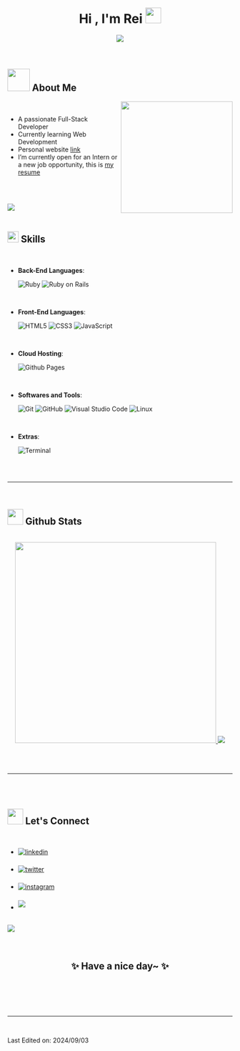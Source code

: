 
<h1 align="center"><b>Hi , I'm Rei </b><img src="https://media.giphy.com/media/hvRJCLFzcasrR4ia7z/giphy.gif" width="35"></h1>
<!--  -->
<p align="center">
  <a href="https://github.com/DenverCoder1/readme-typing-svg"><img src="https://readme-typing-svg.demolab.com?font=Fira+Code&weight=500&size=25&pause=1000&width=435&lines=Full-Stack+Web+Developer;Always+learning+new+things;Passionate+about+Tech+%26+Japan"></a>
</p>


<br>

## <picture><img src = "https://media2.giphy.com/media/f8h8oEShbB1YuagU6i/giphy.gif" width = 50px></picture> **About Me**

<picture> <img align="right" src="https://media.giphy.com/media/L1KpkdbH8aEkXow8eV/giphy.gif" width = 250px></picture>

<br>

- A passionate Full-Stack Developer
- Currently learning Web Development
- Personal website [link](https://mauoser.github.io/profile/)
- I’m currently open for an Intern or a new job opportunity, this is [my resume](https://read.cv/)

<br><br>

<img src="https://user-images.githubusercontent.com/73097560/115834477-dbab4500-a447-11eb-908a-139a6edaec5c.gif"><br><br>

## <img src="https://media2.giphy.com/media/QssGEmpkyEOhBCb7e1/giphy.gif?cid=ecf05e47a0n3gi1bfqntqmob8g9aid1oyj2wr3ds3mg700bl&rid=giphy.gif" width ="25"><b> Skills</b>
<br>

<p align="center">

- **Back-End Languages**:
    
    ![Ruby](https://img.shields.io/badge/ruby-CC342D?style=for-the-badge&logo=ruby)
    ![Ruby on Rails](https://img.shields.io/badge/ruby%20on%20rails-D30001?style=for-the-badge&logo=rubyonrails)

<br>   
    
- **Front-End Languages**:

   ![HTML5](https://img.shields.io/badge/HTML5%20-%23E34F26.svg?style=for-the-badge&logo=html5&logoColor=white)
   ![CSS3](https://img.shields.io/badge/CSS%20-%231572B6.svg?style=for-the-badge&logo=css3&logoColor=white)
   ![JavaScript](https://img.shields.io/badge/JavaScript%20-%23F7DF1E.svg?style=for-the-badge&logo=javascript&logoColor=black)

<br>

- **Cloud Hosting**:

    ![Github Pages](https://img.shields.io/badge/GitHub%20Pages-%23327FC7.svg?style=for-the-badge&logo=github&logoColor=white)
    
<br>

- **Softwares and Tools**:

    ![Git](https://img.shields.io/badge/git-%23F05033.svg?style=for-the-badge&logo=git&logoColor=white)
    ![GitHub](https://img.shields.io/badge/github-%23121011.svg?style=for-the-badge&logo=github&logoColor=white)
    ![Visual Studio Code](https://img.shields.io/badge/Visual%20Studio%20Code-0078d7.svg?style=for-the-badge&logo=visual-studio-code&logoColor=white)
    ![Linux](https://img.shields.io/badge/Linux-FCC624?style=for-the-badge&logo=linux&logoColor=black) 

<br>

- **Extras**:

    ![Terminal](https://img.shields.io/badge/Terminal-%23054020?style=for-the-badge&logo=gnu-bash&logoColor=white)

</p>

<br>
<br>

-----

<br>


## <img src="https://media.giphy.com/media/iY8CRBdQXODJSCERIr/giphy.gif" width="35"><b> Github Stats </b>
<br>

<div align="center">

<a href="https://github.com/Mauoser/">
  <img src="https://github-readme-stats.vercel.app/api?username=Mauoser&rank_icon=github&show_icons=true&theme=github_dark_dimmed" width="450"/>
   <img src="https://github-readme-stats.vercel.app/api/top-langs/?username=Mauoser&layout=compact&theme=github_dark_dimmed"/>

</a>
</div>

<br>
<br>
<br>

-----

<br>
<br>

## <img src="https://media.giphy.com/media/iPRtIf0OlGlSnNfV7W/giphy.gif" width="35"><b> Let's Connect </b>
<br>
<div align='left'>

<ul>

<li>
<a href="https://www.linkedin.com/in/zenrei/" target="_blank">
<img src="https://img.shields.io/badge/linkedin:  @zenrei-%2300acee.svg?color=405DE6&style=for-the-badge&logo=linkedin&logoColor=white" alt=linkedin style="margin-bottom: 5px;"/>
</a>
</li>

<br>

<li>
<a href="https://x.com/mauoser" target="_blank">
<img src="https://img.shields.io/badge/x:  @mauoser-%2300acee.svg?color=14171a&style=for-the-badge&logo=x&logoColor=white" alt=twitter style="margin-bottom: 5px;"/>
</a>
</li>

<br>

<li>
<a href="https://www.instagram.com/rei_zeni" target="_blank">
<img src="https://img.shields.io/badge/instagram:  @mauoser-%2300acee.svg?color=c13584&style=for-the-badge&logo=instagram&logoColor=white" alt=instagram style="margin-bottom: 5px;"/>
</a>
</li>

<br>

<li>
<a href="mailto:zenreijp@gmail.com" target="_blank">
<img src="https://img.shields.io/badge/gmail:  zenreijp@gmail.com-%23EA4335.svg?style=for-the-badge&logo=gmail&logoColor=white" t=mail style="margin-bottom: 5px;" />
</a>
</li>
	
</ul>
</div>

<br>
<img src="https://user-images.githubusercontent.com/73097560/115834477-dbab4500-a447-11eb-908a-139a6edaec5c.gif">
<br>
<br>
<br>

<div align='center'>

## <b>✨ Have a nice day~ ✨</b>

</div>
<br>
<br>
<br>
<br>

---

<br>

Last Edited on: 2024/09/03
